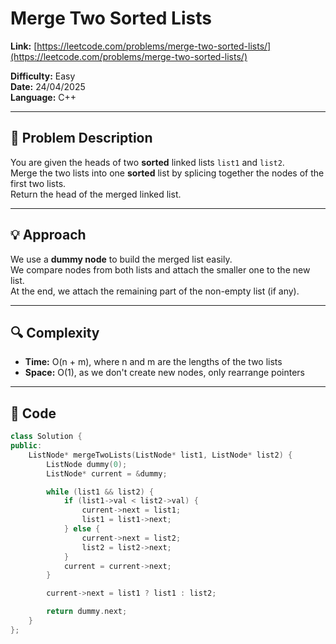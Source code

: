 # Merge Two Sorted Lists

**Link:** [https://leetcode.com/problems/merge-two-sorted-lists/](https://leetcode.com/problems/merge-two-sorted-lists/)

**Difficulty:** Easy  
**Date:** 24/04/2025  
**Language:** C++

---

## 🧠 Problem Description

You are given the heads of two **sorted** linked lists `list1` and `list2`.  
Merge the two lists into one **sorted** list by splicing together the nodes of the first two lists.  
Return the head of the merged linked list.

---

## 💡 Approach

We use a **dummy node** to build the merged list easily.  
We compare nodes from both lists and attach the smaller one to the new list.  
At the end, we attach the remaining part of the non-empty list (if any).

---

## 🔍 Complexity

- **Time:** O(n + m), where n and m are the lengths of the two lists
- **Space:** O(1), as we don't create new nodes, only rearrange pointers

---

## 🧪 Code

```cpp
class Solution {
public:
    ListNode* mergeTwoLists(ListNode* list1, ListNode* list2) {
        ListNode dummy(0);
        ListNode* current = &dummy;

        while (list1 && list2) {
            if (list1->val < list2->val) {
                current->next = list1;
                list1 = list1->next;
            } else {
                current->next = list2;
                list2 = list2->next;
            }
            current = current->next;
        }

        current->next = list1 ? list1 : list2;

        return dummy.next;
    }
};

